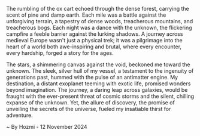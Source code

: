 
The rumbling of the ox cart echoed through the dense forest, carrying the scent of pine and damp earth.  Each mile was a battle against the unforgiving terrain, a tapestry of dense woods, treacherous mountains, and treacherous bogs. Each night was a dance with the unknown, the flickering campfire a feeble barrier against the lurking shadows.  A journey across medieval Europe wasn't just a physical trek; it was a pilgrimage into the heart of a world both awe-inspiring and brutal, where every encounter, every hardship, forged a story for the ages. 

The stars, a shimmering canvas against the void, beckoned me toward the unknown. The sleek, silver hull of my vessel, a testament to the ingenuity of generations past, hummed with the pulse of an antimatter engine. My destination, a distant exoplanet teeming with exotic life, promised wonders beyond imagination. The journey, a daring leap across galaxies, would be fraught with the ever-present threat of cosmic storms and the silent, chilling expanse of the unknown.  Yet, the allure of discovery, the promise of unveiling the secrets of the universe, fueled my insatiable thirst for adventure. 

~ By Hozmi - 12 November 2024

